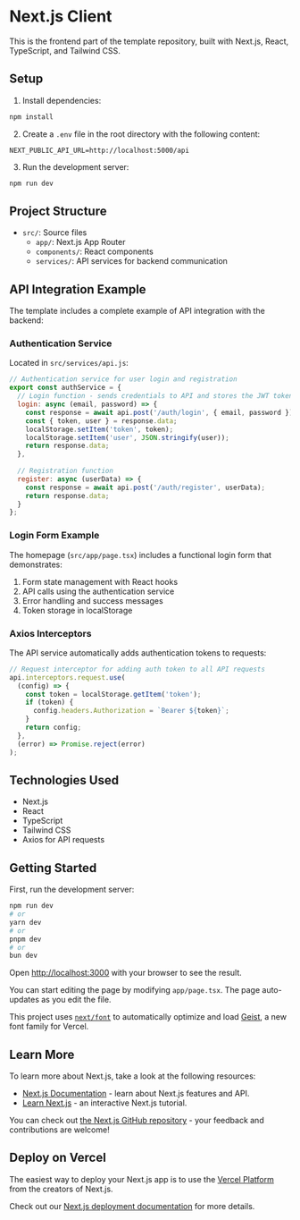 # Next.js Client

This is the frontend part of the template repository, built with Next.js, React, TypeScript, and Tailwind CSS.

## Setup

1. Install dependencies:
```bash
npm install
```

2. Create a `.env` file in the root directory with the following content:
```
NEXT_PUBLIC_API_URL=http://localhost:5000/api
```

3. Run the development server:
```bash
npm run dev
```

## Project Structure

- `src/`: Source files
  - `app/`: Next.js App Router
  - `components/`: React components
  - `services/`: API services for backend communication

## API Integration Example

The template includes a complete example of API integration with the backend:

### Authentication Service

Located in `src/services/api.js`:

```javascript
// Authentication service for user login and registration
export const authService = {
  // Login function - sends credentials to API and stores the JWT token
  login: async (email, password) => {
    const response = await api.post('/auth/login', { email, password });
    const { token, user } = response.data;
    localStorage.setItem('token', token);
    localStorage.setItem('user', JSON.stringify(user));
    return response.data;
  },
  
  // Registration function
  register: async (userData) => {
    const response = await api.post('/auth/register', userData);
    return response.data;
  }
};
```

### Login Form Example

The homepage (`src/app/page.tsx`) includes a functional login form that demonstrates:

1. Form state management with React hooks
2. API calls using the authentication service
3. Error handling and success messages
4. Token storage in localStorage

### Axios Interceptors

The API service automatically adds authentication tokens to requests:

```javascript
// Request interceptor for adding auth token to all API requests
api.interceptors.request.use(
  (config) => {
    const token = localStorage.getItem('token');
    if (token) {
      config.headers.Authorization = `Bearer ${token}`;
    }
    return config;
  },
  (error) => Promise.reject(error)
);
```

## Technologies Used

- Next.js
- React
- TypeScript
- Tailwind CSS
- Axios for API requests

## Getting Started

First, run the development server:

```bash
npm run dev
# or
yarn dev
# or
pnpm dev
# or
bun dev
```

Open [http://localhost:3000](http://localhost:3000) with your browser to see the result.

You can start editing the page by modifying `app/page.tsx`. The page auto-updates as you edit the file.

This project uses [`next/font`](https://nextjs.org/docs/app/building-your-application/optimizing/fonts) to automatically optimize and load [Geist](https://vercel.com/font), a new font family for Vercel.

## Learn More

To learn more about Next.js, take a look at the following resources:

- [Next.js Documentation](https://nextjs.org/docs) - learn about Next.js features and API.
- [Learn Next.js](https://nextjs.org/learn) - an interactive Next.js tutorial.

You can check out [the Next.js GitHub repository](https://github.com/vercel/next.js) - your feedback and contributions are welcome!

## Deploy on Vercel

The easiest way to deploy your Next.js app is to use the [Vercel Platform](https://vercel.com/new?utm_medium=default-template&filter=next.js&utm_source=create-next-app&utm_campaign=create-next-app-readme) from the creators of Next.js.

Check out our [Next.js deployment documentation](https://nextjs.org/docs/app/building-your-application/deploying) for more details.
